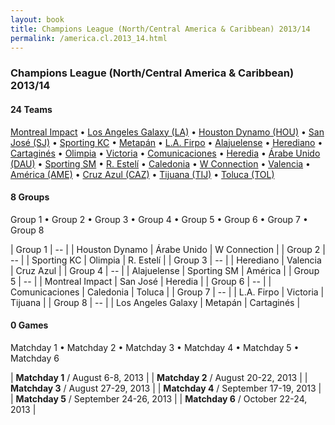 ```yaml
---
layout: book
title: Champions League (North/Central America & Caribbean) 2013/14
permalink: /america.cl.2013_14.html
---
```



### Champions League (North/Central America & Caribbean) 2013/14


#### 24 Teams


 [Montreal Impact](ca.html#montreal)   •  [Los Angeles Galaxy (LA)](us.html#galaxy)   •  [Houston Dynamo (HOU)](us.html#houston)   •  [San José (SJ)](bo.html#sanjose)   •  [Sporting KC](us.html#kansascity)   •  [Metapán](sv.html#metapan)   •  [L.A. Firpo](sv.html#luisangelfirpo)   •  [Alajuelense](cr.html#alajuelense)   •  [Herediano](cr.html#herediano)   •  [Cartaginés](cr.html#cartagines)   •  [Olimpia](py.html#olimpia)   •  [Victoria](hn.html#cdvictoria)   •  [Comunicaciones](gt.html#comunicaciones)   •  [Heredia](gt.html#heredia)   •  [Árabe Unido (DAU)](pa.html#arabeunido)   •  [Sporting SM](pa.html#sportingsanmiguelito)   •  [R. Estelí](ni.html#esteli)   •  [Caledonia](tt.html#caledonia)   •  [W Connection](tt.html#wconnection)   •  [Valencia](ht.html#valenciafc)   •  [América (AME)](mx.html#america)   •  [Cruz Azul (CAZ)](mx.html#cruzazul)   •  [Tijuana (TIJ)](mx.html#tijuana)   •  [Toluca (TOL)](mx.html#toluca)  



#### 8 Groups

 Group 1 •  Group 2 •  Group 3 •  Group 4 •  Group 5 •  Group 6 •  Group 7 •  Group 8

| Group 1 | -- |  | Houston Dynamo  | Árabe Unido  | W Connection  |
| Group 2 | -- |  | Sporting KC  | Olimpia  | R. Estelí  |
| Group 3 | -- |  | Herediano  | Valencia  | Cruz Azul  |
| Group 4 | -- |  | Alajuelense  | Sporting SM  | América  |
| Group 5 | -- |  | Montreal Impact  | San José  | Heredia  |
| Group 6 | -- |  | Comunicaciones  | Caledonia  | Toluca  |
| Group 7 | -- |  | L.A. Firpo  | Victoria  | Tijuana  |
| Group 8 | -- |  | Los Angeles Galaxy  | Metapán  | Cartaginés  |

 



#### 0 Games

 Matchday 1 •  Matchday 2 •  Matchday 3 •  Matchday 4 •  Matchday 5 •  Matchday 6


| **Matchday 1** / August 6-8, 2013 |
| **Matchday 2** / August 20-22, 2013 |
| **Matchday 3** / August 27-29, 2013 |
| **Matchday 4** / September 17-19, 2013 |
| **Matchday 5** / September 24-26, 2013 |
| **Matchday 6** / October 22-24, 2013 |
